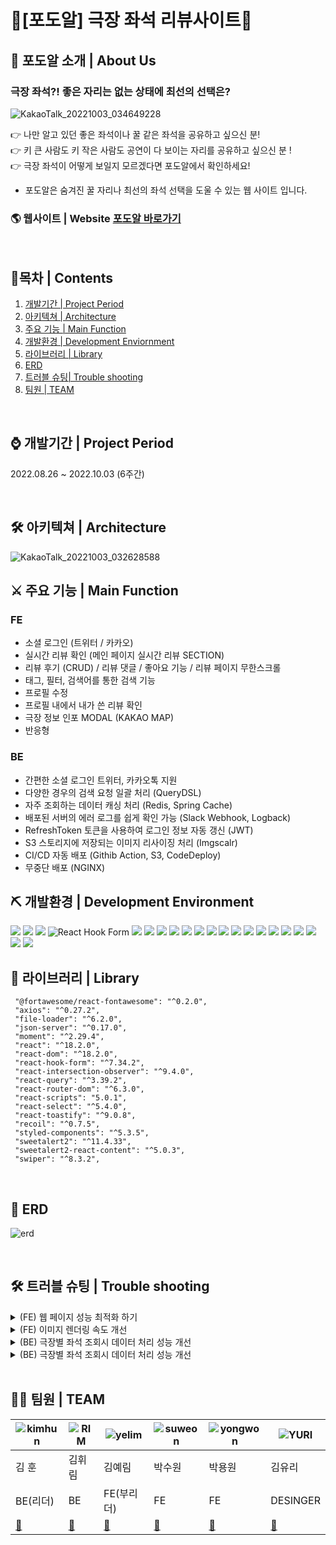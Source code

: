 
# 🍇[포도알] 극장 좌석 리뷰사이트🍇


## 🎉 포도알 소개 | About Us

### 극장 좌석?! 좋은 자리는 없는 상태에 최선의 선택은?
![KakaoTalk_20221003_034649228](https://user-images.githubusercontent.com/109055420/193470896-90e12165-8d97-4437-becd-624c4b39415a.png)

👉 나만 알고 있던 좋은 좌석이나 꿀 같은 좌석을 공유하고 싶으신 분! </br>
👉 키 큰 사람도 키 작은 사람도 공연이 다 보이는 자리를 공유하고 싶으신 분 !</br>
👉 극장 좌석이 어떻게 보일지 모르겠다면 포도알에서 확인하세요! </br>

- 포도알은 숨겨진 꿀 자리나 최선의 좌석 선택을 도울 수 있는 웹 사이트 입니다.

### 🌎 웹사이트 | Website  [포도알 바로가기](https://podoal.net)


<br>

## 🔭목차 | Contents
1. [개발기간 | Project Period](#-개발기간--project-period)
2. [아키텍쳐 | Architecture](#-아키텍쳐--architecture)
3. [주요 기능 | Main Function](#-주요-기능--Main-Function)
4. [개발환경 | Development Enviornment](#-개발환경--development-environment)
5. [라이브러리 | Library](#-라이브러리--library)
6. [ERD](#-erd)
7. [트러블 슈팅| Trouble shooting](#-트러블-슈팅--trouble-shooting)
8. [ 팀원 | TEAM](#-팀원--team)

<br>



## ⌚ 개발기간 | Project Period
2022.08.26 ~ 2022.10.03 (6주간)

<br>

## 🛠 아키텍쳐 | Architecture
![KakaoTalk_20221003_032628588](https://cdn.discordapp.com/attachments/457223932244656128/1026435122318290994/Architecture.png)


## ⚔ 주요 기능 | Main Function
### FE
- 소셜 로그인 (트위터 / 카카오)
- 실시간 리뷰 확인 (메인 페이지 실시간 리뷰 SECTION)
- 리뷰 후기 (CRUD) / 리뷰 댓글 / 좋아요 기능 / 리뷰 페이지 무한스크롤
- 태그, 필터, 검색어를 통한 검색 기능
- 프로필 수정
- 프로필 내에서 내가 쓴 리뷰 확인
- 극장 정보 인포 MODAL (KAKAO MAP)
- 반응형

### BE
- 간편한 소셜 로그인 트위터, 카카오톡 지원
- 다양한 경우의 검색 요청 일괄 처리 (QueryDSL)
- 자주 조회하는 데이터 캐싱 처리 (Redis, Spring Cache)
- 배포된 서버의 에러 로그를 쉽게 확인 가능 (Slack Webhook, Logback)
- RefreshToken 토큰을 사용하여 로그인 정보 자동 갱신 (JWT)
- S3 스토리지에 저장되는 이미지 리사이징 처리 (Imgscalr)
- CI/CD 자동 배포 (Githib Action, S3, CodeDeploy)
- 무중단 배포 (NGINX)


## ⛏ 개발환경 | Development Environment

<img  src="https://img.shields.io/badge/react-61DAFB?style=for-the-badge&logo=react&logoColor=black"> <img  src="https://img.shields.io/badge/react query-FF4154?style=for-the-badge&logo=reactquery&logoColor=black">
<img  src="https://img.shields.io/badge/Recoil-0088CC?style=for-the-badge&logo=recoil&logoColor=white">
![React Hook Form](https://img.shields.io/badge/React%20Hook%20Form-%23EC5990.svg?style=for-the-badge&logo=reacthookform&logoColor=white)
<img  src="https://img.shields.io/badge/Axios-5A29E4?style=for-the-badge&logo=axios&logoColor=white">
<img  src="https://img.shields.io/badge/styled-components-DB7093?style=for-the-badge&logo=styled-components&logoColor=white">
<img  src="https://img.shields.io/badge/React Router-CA4245?style=for-the-badge&logo=React Router&logoColor=white">
<img  src="https://img.shields.io/badge/JavaScript-F7DF1E?style=for-the-badge&logo=JavaScript&logoColor=black">
<img  src="https://img.shields.io/badge/Amazon S3-569A31?style=for-the-badge&logo=Amazon S3&logoColor=white">
<img  src="https://img.shields.io/badge/aws Cloundfront-EF2D5E?style=for-the-badge&logo=&logoColor=white">
<img  src="https://img.shields.io/badge/Spring-6DB33F?style=for-the-badge&logo=Spring&logoColor=white">
<img  src="https://img.shields.io/badge/Spring Boot-6DB33F?style=for-the-badge&logo=Spring Boot&logoColor=white">
<img  src="https://img.shields.io/badge/Docker-2496ED?style=for-the-badge&logo=Docker&logoColor=white">
<img  src="https://img.shields.io/badge/Redis-DC382D?style=for-the-badge&logo=Redis&logoColor=white">
<img  src="https://img.shields.io/badge/Spring Data JPA-6DB33F?style=for-the-badge&logo=S&logoColor=white">
<img  src="https://img.shields.io/badge/Query DSL-4695EB?style=for-the-badge&logo=&logoColor=white">
<img  src="https://img.shields.io/badge/MySQL-4479A1?style=for-the-badge&logo=MySQL&logoColor=white">
<img  src="https://img.shields.io/badge/Amazon RDS-527FFF?style=for-the-badge&logo=Amazon RDS&logoColor=white">
<img  src="https://img.shields.io/badge/Amazon EC2-FF9900?style=for-the-badge&logo=Amazon EC2&logoColor=white">
<img  src="https://img.shields.io/badge/GitHub Actions-2088FF?style=for-the-badge&logo=GitHub Actions&logoColor=white">
<img  src="https://img.shields.io/badge/Slack Webhook-4A154B?style=for-the-badge&logo=&logoColor=white">


## 🎨 라이브러리 | Library

     "@fortawesome/react-fontawesome": "^0.2.0",
     "axios": "^0.27.2",
     "file-loader": "^6.2.0",
     "json-server": "^0.17.0",
     "moment": "^2.29.4",
     "react": "^18.2.0",
     "react-dom": "^18.2.0",
     "react-hook-form": "^7.34.2",
     "react-intersection-observer": "^9.4.0",
     "react-query": "^3.39.2",
     "react-router-dom": "^6.3.0",
     "react-scripts": "5.0.1",
     "react-select": "^5.4.0",
     "react-toastify": "^9.0.8",
     "recoil": "^0.7.5",
     "styled-components": "^5.3.5",
     "sweetalert2": "^11.4.33",
     "sweetalert2-react-content": "^5.0.3",
     "swiper": "^8.3.2",
     

    

<br>

## 🔑 ERD 

![erd](https://cdn.discordapp.com/attachments/457223932244656128/1026447296243695697/unknown.png)


<br>


## 🛠 트러블 슈팅 | Trouble shooting



<details>
<summary>(FE) 웹 페이지 성능 최적화 하기</summary>
<div markdown="1">
<span style="color:Red"> 트러블 이슈</span>

![Untitled](https://user-images.githubusercontent.com/108280991/193574430-9f179b4f-1fe9-48d2-9459-6609e7669820.png)

lighthouse를 이용한 성능 측정 결과 성능 및 접근성, 권장사항의 점수가 만족스럽게 나오지 않아 해당 사항들을 정리하고, 개선하기로 결정.

<span style="color:Red"> 트러블 슈팅</span>

이미지 렌더링 시간을 줄이기 위해  

- 차세대 형식을 사용해 이미지를 제공 jpg, png > webp로 변경
- 동적 이미지 캐싱처리 진행. s3, cloudfront 에서 캐싱 정책 변경

<br>

메인페이지 렌더링을 차단시키고 리소스를 먼저 렌더링 하려는걸 방지.  
(리소스 링크에 async를 넣어 같이 로딩 시키도록함.)

<br>

웹폰트가 로딩되기 전까지 텍스트가 표시되지 않도록 최적화를 진행함.  
(font-display : swap;)

<br>

`lighthouse 결과`  

![Untitled (1)](https://user-images.githubusercontent.com/108280991/193575940-42df99e7-2714-4249-90dd-3595916b5a01.png)


</div>
</details>

<details>
<summary>(FE) 이미지 렌더링 속도 개선</summary>
<div markdown="2">
<span style="color:Red">트러블 이슈</span> 
<br> 
사용자가 리뷰페이지 스크롤을 계속한다면 렌더링해야 될 
데이터들이 많아져 렌더링 속도가 느려지게 된다. 이는 곳 사용자 
피로도가 올라가게 되므로 사이트 이탈률이 올라가게 될것이다

![image](https://user-images.githubusercontent.com/76687666/194465992-4136dbad-d021-4e27-8443-e471e337504e.png)


<span>해결</span>

react-virtualized 를 통해 화면에 보이는 부분만 렌더링 하도록 변경

![image](https://user-images.githubusercontent.com/76687666/194467140-9b253168-b1b9-429c-a44e-6b6e061ee0cf.png)
![image](https://user-images.githubusercontent.com/76687666/194467197-e279236c-1b37-4b61-ba2e-92a282e2fcb5.png)

기존에는 리뷰페이지 전체를 렌더링했다면 화면에서 보이는 
부분만 렌더링해 주는 방식으로 변경

<span style="color:Red">결과</span>

![image](https://user-images.githubusercontent.com/76687666/194467349-1c231af3-443e-44d0-99ee-72841b644137.png)

렌더링 속도가 531.2ms → 18ms 로 기존보다 감소하였다.



</div>
</details>


<details>
<summary>(BE) 극장별 좌석 조회시 데이터 처리 성능 개선</summary>
<div markdown="3">
<span style="color:Red">문제상황</span>  

- 극장별 좌석 정보를 다음과 같은 형태로 테이블에 저장하였습니다.

| 좌석아이디 | 층 | 구역 | 열 | 좌석번호 | 극장아이디 |
|--|--|--|--|--|--|
| 1 | FIRST | A | 1 | 8 | 1 |
| 2 | FIRST |A| 1 | 9 | 1 |

- 극장의 좌석 정보 데이터를 json 형태로 가공하는 과정에서 여러번의 쿼리 호출이 필요했고 서버 응답에 많은 시간이 소요되었습니다.

<span style="color:Red">의견조율</span> 

1. mongoDB 같은 NoSQL 데이터베이스를 사용하여 좌석 정보를 json 형식으로 저장하기
2. 캐시를 적용하여 데이터베이스 호출 횟수를 줄이기

- 극장별 좌석 정보는 변경이 극도로 적고 조회가 많은 데이터 특성을 가지고 있음
- 캐시를 적용하기로 결정

<span style="color:Red">결과</span>  
- JMeter를 활용한 테스트 결과 약 90%의 응답시간 감소를 확인할 수 있었습니다.  

| 라벨 | 표본수 | 평균(ms) | 최소값 | 최대값 | 표준편차 | 오류 |
|--|--|--|--|--|--|--|
| cache | 5000 | 341 | 5 | 725 | 156.5247 | 0 |
| noCache | 5000 | 3284 | 43 | 12071 | 1014.649 | 0 |

<br> 
</div>
</details>



<details>
<summary>(BE) 극장별 좌석 조회시 데이터 처리 성능 개선</summary>
<div markdown="4">
<span style="color:Red">문제상황</span>  

- JWT 토큰을 포함하는 모든 요청은 필터에서 해당 토큰을 검증하는 과정을 거칩니다.
- MemberRepository를 통해 Member 객체를 찾아와서 UserDetails를 구성하였는데

```Java
@Getter
@NoArgsConstructor
@AllArgsConstructor
public class UserDetailsImpl implements UserDetails {

    private Member member;
		...
}

@Service
@RequiredArgsConstructor
public class UserDetailsServiceImpl implements UserDetailsService {
    private final MemberRepository memberRepository;
    @Override
    public UserDetails loadUserByUsername(String subject) throws UsernameNotFoundException {
        Member member = memberRepository.findById(Long.parseLong(subject))
                .orElseThrow(() -> new UsernameNotFoundException("등록되지않은 사용자입니다."));
        return new UserDetailsImpl(member);
    }
}
```

- 사용자 권한이 필요 없는 요청에도 토큰이 포함되어있다면 UserDetails를 생성하는 과정에서 데이터베이스를 조회하여 응답시간이 길어지는 것을 확인하였습니다.

<span style="color:Red">수정방향</span>

1. JWT Token은 서버에서 SecretKey를 사용하여 인증한 것
2. Token에 담긴 아이디는 토큰이 유효하다면 정확한 것

- UserDetaileService를 삭제하고, UserDetailsImpl에 Member 객체 대신 Id를 추가하고

- JwtTokenProvider에서 인증정보를 조회할 때, JWT 토큰의 Sub 필드에 저장해둔 id값으로 UserDetails를 생성하였습니다.


```Java
@Getter
@NoArgsConstructor
@AllArgsConstructor
public class UserDetailsImpl implements UserDetails {

    private Long memberId;
		...
}

@Component
@Slf4j
@RequiredArgsConstructor
public class JwtTokenProvider {
		...
		public Authentication getAuthentication(String jwtToken) {
			  Claims claims = getClaims(jwtToken);
			  UserDetailsImpl userDetails = new UserDetailsImpl(Long.parseLong(laims.getSubject()));
			  return new UsernamePasswordAuthenticationToken(userDetails, "", userDetails.getAuthorities());
		}
		...
}
```

- 각각의 엔티티들과 Member 객체가 맺은 연관관계는 제거한 후에 Auditing 속성에 @CreatedBy @LastModifiedBy 어노테이션을 추가하였습니다.

```Java
@Getter
@MappedSuperclass
@EntityListeners(AuditingEntityListener.class)
public abstract class BaseEntity {

		...

    @CreatedBy // 생성자
    private Long createdBy;

    @LastModifiedBy //수정자
    private Long modifiedBy;
}

@RequiredArgsConstructor
@Component
public class LoginUserAuditorAware implements AuditorAware<Long> {

    @Override
    public Optional<Long> getCurrentAuditor() {
        Authentication authentication = SecurityContextHolder.getContext().getAuthentication();
        if (null == authentication || !authentication.isAuthenticated() || authentication.getPrincipal().equals("anonymousUser")) {
            return Optional.empty();
        }
        UserDetailsImpl userDetails = (UserDetailsImpl) authentication.getPrincipal();

        return Optional.ofNullable(userDetails.getMemberId());
    }
}
```

<span style="color:Red">결과</span>

- JMeter를 활용한 테스트 결과 약 80%의 응답시간 감소를 확인할 수 있었습니다.


| 라벨 | 표본수 | 평균(ms) | 최소값 | 최대값 | 표준편차 | 오류 |
|--|--|--|--|--|--|--|
| 멤버 객체 사용 | 5000 | 939 | 34 | 1893 | 199.3258 | 0 |
| Token id값 사용 | 5000 | 125 | 7 | 382 | 53.45967 | 0 |


</div>
</details>

<br>

## 🤸🏻‍ 팀원 | TEAM

|  ![kimhun](https://cdn.discordapp.com/attachments/457223932244656128/1026470579328520222/Untitled-3_0001_Layer-5.png) | ![RIM](https://cdn.discordapp.com/attachments/457223932244656128/1026470580913971200/Untitled-3_0000_Layer-4.png)  | ![yelim](https://cdn.discordapp.com/attachments/457223932244656128/1026470579764736050/Untitled-3_0002_Layer-6.png) | ![suweon](https://cdn.discordapp.com/attachments/457223932244656128/1026470580138016839/Untitled-3_0003_Layer-7.png) | ![yongwon](https://cdn.discordapp.com/attachments/457223932244656128/1026470580473577483/Untitled-3_0004_Layer-3.png) |![YURI](https://cdn.discordapp.com/attachments/457223932244656128/1026476377265930301/Untitled-3_0000_Layer-5.png) |
|--|--|--|--|--|--|
|  김 훈| 김휘림  | 김예림  | 박수원 | 박용원 | 김유리 |
| BE(리더) | BE | FE(부리더) | FE | FE | DESINGER |
| [🔗](https://github.com/hunkim00) | [🔗](https://github.com/kimilm)| [🔗](https://github.com/97yelim) | [🔗](https://github.com/kksltv123) | [🔗](https://github.com/ParkYongWon) |[🔗](http://yurikim.net) |
